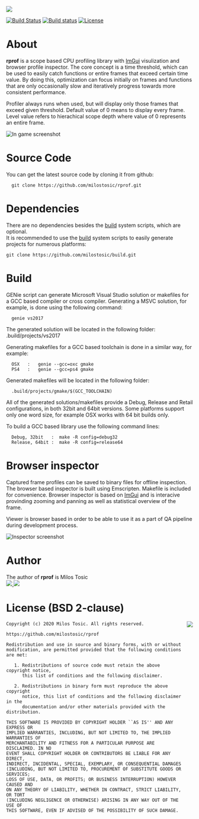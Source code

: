 <img src="https://github.com/milostosic/milostosic.github.io/raw/master/logo_libs/rprof.png"/>

[![Build Status](https://travis-ci.org/milostosic/rprof.svg?branch=master)](https://travis-ci.org/milostosic/rprof)
[![Build status](https://ci.appveyor.com/api/projects/status/4xnlbyty1i4mjrpq?svg=true)](https://ci.appveyor.com/project/milostosic/rprof)
[![License](https://img.shields.io/badge/license-BSD--2%20clause-blue.svg)](https://github.com/milostosic/rprof/blob/master/LICENSE)

About
======

**rprof** is a scope based CPU profiling library with [ImGui](https://github.com/ocornut/imgui) visulization and browser profile inspector. The core concept is a time threshold, which can be used to easily catch functions or entire frames that exceed certain time value. By doing this, optimization can focus initially on frames and functions that are only occasionally slow and iteratively progress towards more consistent performance.

Profiler always runs when used, but will display only those frames that exceed given threshold. Default value of 0 means to display every frame. Level value refers to hierachical scope depth where value of 0 represents an entire frame.

![In game screenshot](https://github.com/milostosic/rprof/blob/master/img/rprof_vis.jpg) 

Source Code
======

You can get the latest source code by cloning it from github:

      git clone https://github.com/milostosic/rprof.git 

Dependencies
======

There are no dependencies besides the [build](https://github.com/milostosic/build) system scripts, which are optional.  
It is recommended to use the [build](https://github.com/milostosic/build) system scripts to easily generate projects for numerous platforms:

	git clone https://github.com/milostosic/build.git

Build
======

GENie script can generate Microsoft Visual Studio solution or makefiles for a GCC based compiler or cross compiler. Generating a MSVC
solution, for example, is done using the following command:

      genie vs2017

The generated solution will be located in the following folder:
   .build/projects/vs2017

Generating makefiles for a GCC based toolchain is done in a similar way, for
example:

      OSX   :   genie --gcc=oxc gmake
      PS4   :   genie --gcc=ps4 gmake

Generated makefiles will be located in the following folder:

      .build/projects/gmake/$(GCC_TOOLCHAIN)

All of the generated solutions/makefiles provide a Debug, Release and Retail configurations,
in both 32bit and 64bit versions. Some platforms support only one word size, for 
example OSX works with 64 bit builds only.

To build a GCC based library use the following command lines:

      Debug, 32bit   :  make -R config=debug32
      Release, 64bit :  make -R config=release64

Browser inspector
======

Captured frame profiles can be saved to binary files for offline inspection.
The browser based inspector is built using Emscripten. Makefile is included for convenience.
Browser inspector is based on [ImGui](https://github.com/ocornut/imgui) and is interacive provinding zooming and panning as well as statistical overview of the frame.  

Viewer is browser based in order to be able to use it as a part of QA pipeline during development process.  

![Inspector screenshot](https://github.com/milostosic/rprof/blob/master/img/rprof_browser.jpg) 

Author
======

The author of **rprof** is Milos Tosic  
[ <img src="https://github.com/milostosic/build/raw/gh-pages/images/twitter.png">](https://twitter.com/milostosic)[ <img src="https://github.com/milostosic/build/raw/gh-pages/images/mail.png">](mailto:milostosic77@gmail.com)  

License (BSD 2-clause)
======

<a href="http://opensource.org/licenses/BSD-2-Clause" target="_blank">
<img align="right" src="http://opensource.org/trademarks/opensource/OSI-Approved-License-100x137.png">
</a>

	Copyright (c) 2020 Milos Tosic. All rights reserved.
	
	https://github.com/milostosic/rprof
	
	Redistribution and use in source and binary forms, with or without
	modification, are permitted provided that the following conditions are met:
	
	   1. Redistributions of source code must retain the above copyright notice,
	      this list of conditions and the following disclaimer.
	
	   2. Redistributions in binary form must reproduce the above copyright
	      notice, this list of conditions and the following disclaimer in the
	      documentation and/or other materials provided with the distribution.
	
	THIS SOFTWARE IS PROVIDED BY COPYRIGHT HOLDER ``AS IS'' AND ANY EXPRESS OR
	IMPLIED WARRANTIES, INCLUDING, BUT NOT LIMITED TO, THE IMPLIED WARRANTIES OF
	MERCHANTABILITY AND FITNESS FOR A PARTICULAR PURPOSE ARE DISCLAIMED. IN NO
	EVENT SHALL COPYRIGHT HOLDER OR CONTRIBUTORS BE LIABLE FOR ANY DIRECT,
	INDIRECT, INCIDENTAL, SPECIAL, EXEMPLARY, OR CONSEQUENTIAL DAMAGES
	(INCLUDING, BUT NOT LIMITED TO, PROCUREMENT OF SUBSTITUTE GOODS OR SERVICES;
	LOSS OF USE, DATA, OR PROFITS; OR BUSINESS INTERRUPTION) HOWEVER CAUSED AND
	ON ANY THEORY OF LIABILITY, WHETHER IN CONTRACT, STRICT LIABILITY, OR TORT
	(INCLUDING NEGLIGENCE OR OTHERWISE) ARISING IN ANY WAY OUT OF THE USE OF
	THIS SOFTWARE, EVEN IF ADVISED OF THE POSSIBILITY OF SUCH DAMAGE. 
